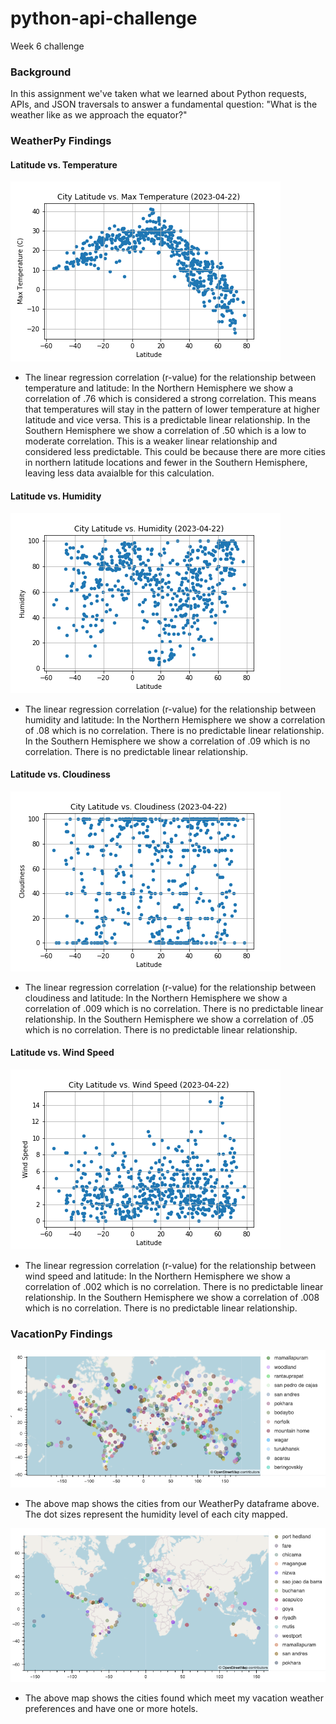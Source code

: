 # python-api-challenge
Week 6 challenge

### Background
In this assignment we've taken what we learned about Python requests, APIs, and JSON traversals to answer a fundamental question: "What is the weather like as we approach the equator?"

### WeatherPy Findings
#### Latitude vs. Temperature
![Alt text](output_data/Fig1.png)

* The linear regression correlation (r-value) for the relationship between temperature and latitude:
In the Northern Hemisphere we show a correlation of .76 which is considered a strong correlation. This means that temperatures will stay in the pattern of lower temperature at higher latitude and vice versa. This is a predictable linear relationship.
In the Southern Hemisphere we show a correlation of .50 which is a low to moderate correlation. This is a weaker linear relationship and considered less predictable. This could be because there are more cities in northern latitude locations and fewer in the Southern Hemisphere, leaving less data avaialble for this calculation.

#### Latitude vs. Humidity
![Alt text](output_data/Fig2.png)

* The linear regression correlation (r-value) for the relationship between humidity and latitude:
In the Northern Hemisphere we show a correlation of .08 which is no correlation. There is no predictable linear relationship.
In the Southern Hemisphere we show a correlation of .09 which is no correlation. There is no predictable linear relationship.

#### Latitude vs. Cloudiness
![Alt text](output_data/Fig3.png)

* The linear regression correlation (r-value) for the relationship between cloudiness and latitude:
In the Northern Hemisphere we show a correlation of .009 which is no correlation. There is no predictable linear relationship.
In the Southern Hemisphere we show a correlation of .05 which is no correlation. There is no predictable linear relationship.

#### Latitude vs. Wind Speed
![Alt text](output_data/Fig4.png)

* The linear regression correlation (r-value) for the relationship between wind speed and latitude:
In the Northern Hemisphere we show a correlation of .002 which is no correlation. There is no predictable linear relationship.
In the Southern Hemisphere we show a correlation of .008 which is no correlation. There is no predictable linear relationship.

### VacationPy Findings
![Alt text](output_data/city%20humidity.png)

* The above map shows the cities from our WeatherPy dataframe above. The dot sizes represent the humidity level of each city mapped.

![Alt text](output_data/potential%20vacay%20cities.png)

* The above map shows the cities found which meet my vacation weather preferences and have one or more hotels.